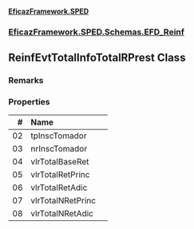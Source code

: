 #### [EficazFramework.SPED](EficazFrameworkSPED.md 'EficazFramework SPED')
### [EficazFramework.SPED.Schemas.EFD_Reinf](EficazFramework.SPED.Schemas.EFD_Reinf.md 'EficazFramework.SPED.Schemas.EFD_Reinf')

## ReinfEvtTotalInfoTotalRPrest Class

### Remarks
### Properties

| # | Name | |
| ---: | :--- | :--- |
| 02 | tpInscTomador |  |
| 03 | nrInscTomador |  |
| 04 | vlrTotalBaseRet |  |
| 05 | vlrTotalRetPrinc |  |
| 06 | vlrTotalRetAdic |  |
| 07 | vlrTotalNRetPrinc |  |
| 08 | vlrTotalNRetAdic |  |
